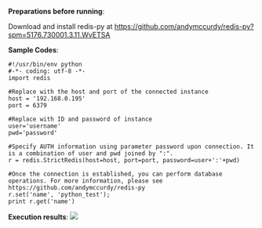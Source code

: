 **Preparations before running**:

Download and install redis-py at 
https://github.com/andymccurdy/redis-py?spm=5176.730001.3.11.WvETSA

**Sample Codes**:

```
#!/usr/bin/env python 
#-*- coding: utf-8 -*- 
import redis 

#Replace with the host and port of the connected instance 
host = '192.168.0.195' 
port = 6379 

#Replace with ID and password of instance 
user='username' 
pwd='password' 

#Specify AUTH information using parameter password upon connection. It is a combination of user and pwd joined by ":". 
r = redis.StrictRedis(host=host, port=port, password=user+':'+pwd) 

#Once the connection is established, you can perform database operations. For more information, please see https://github.com/andymccurdy/redis-py 
r.set('name', 'python_test'); 
print r.get('name')
```

**Execution results**:
![](//qzonestyle.gtimg.cn/qzone/vas/opensns/res/img/Pythpon-1.png)

